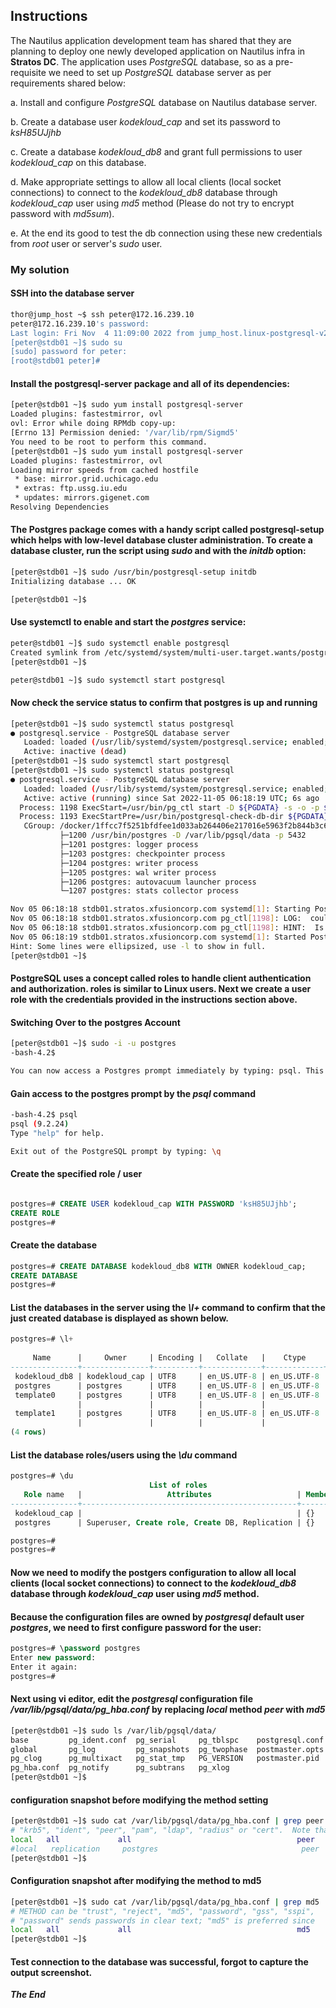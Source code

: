 ## Instructions

The Nautilus application development team has shared that they are planning to deploy one newly developed application on Nautilus infra in **Stratos DC**. The application uses *PostgreSQL* database, so as a pre-requisite we need to set up *PostgreSQL* database server as per requirements shared below:



a. Install and configure *PostgreSQL* database on Nautilus database server.

b. Create a database user *kodekloud_cap* and set its password to *ksH85UJjhb*

c. Create a database *kodekloud_db8* and grant full permissions to user *kodekloud_cap* on this database.

d. Make appropriate settings to allow all local clients (local socket connections) to connect to the *kodekloud_db8* database through *kodekloud_cap* user using *md5* method (Please do not try to encrypt password with *md5sum*).

e. At the end its good to test the db connection using these new credentials from *root* user or server's *sudo* user.

### My solution

#### SSH into the database server
```bash
thor@jump_host ~$ ssh peter@172.16.239.10
peter@172.16.239.10's password: 
Last login: Fri Nov  4 11:09:00 2022 from jump_host.linux-postgresql-v2_db_net
[peter@stdb01 ~]$ sudo su
[sudo] password for peter: 
[root@stdb01 peter]# 
```

#### Install the postgresql-server package and all of its dependencies:

```bash
[peter@stdb01 ~]$ sudo yum install postgresql-server
Loaded plugins: fastestmirror, ovl
ovl: Error while doing RPMdb copy-up:
[Errno 13] Permission denied: '/var/lib/rpm/Sigmd5'
You need to be root to perform this command.
[peter@stdb01 ~]$ sudo yum install postgresql-server
Loaded plugins: fastestmirror, ovl
Loading mirror speeds from cached hostfile
 * base: mirror.grid.uchicago.edu
 * extras: ftp.ussg.iu.edu
 * updates: mirrors.gigenet.com
Resolving Dependencies
```

#### The Postgres package comes with a handy script called postgresql-setup which helps with low-level database cluster administration. To create a database cluster, run the script using *sudo* and with the *initdb* option:

```bash
[peter@stdb01 ~]$ sudo /usr/bin/postgresql-setup initdb
Initializing database ... OK

[peter@stdb01 ~]$ 
```

#### Use systemctl to enable and start the *postgres* service:

```bash
peter@stdb01 ~]$ sudo systemctl enable postgresql
Created symlink from /etc/systemd/system/multi-user.target.wants/postgresql.service to /usr/lib/systemd/system/postgresql.service.
[peter@stdb01 ~]$ 

peter@stdb01 ~]$ sudo systemctl start postgresql
```

#### Now check the service status to confirm that postgres is up and running

```bash
[peter@stdb01 ~]$ sudo systemctl status postgresql
● postgresql.service - PostgreSQL database server
   Loaded: loaded (/usr/lib/systemd/system/postgresql.service; enabled; vendor preset: disabled)
   Active: inactive (dead)
[peter@stdb01 ~]$ sudo systemctl start postgresql
[peter@stdb01 ~]$ sudo systemctl status postgresql
● postgresql.service - PostgreSQL database server
   Loaded: loaded (/usr/lib/systemd/system/postgresql.service; enabled; vendor preset: disabled)
   Active: active (running) since Sat 2022-11-05 06:18:19 UTC; 6s ago
  Process: 1198 ExecStart=/usr/bin/pg_ctl start -D ${PGDATA} -s -o -p ${PGPORT} -w -t 300 (code=exited, status=0/SUCCESS)
  Process: 1193 ExecStartPre=/usr/bin/postgresql-check-db-dir ${PGDATA} (code=exited, status=0/SUCCESS)
   CGroup: /docker/1ffcc7f5251bfdfee1d033ab264406e217016e5963f2b844b3c628b51f6b24aa/system.slice/postgresql.service
           ├─1200 /usr/bin/postgres -D /var/lib/pgsql/data -p 5432
           ├─1201 postgres: logger process   
           ├─1203 postgres: checkpointer process   
           ├─1204 postgres: writer process   
           ├─1205 postgres: wal writer process   
           ├─1206 postgres: autovacuum launcher process   
           └─1207 postgres: stats collector process   

Nov 05 06:18:18 stdb01.stratos.xfusioncorp.com systemd[1]: Starting PostgreSQ...
Nov 05 06:18:18 stdb01.stratos.xfusioncorp.com pg_ctl[1198]: LOG:  could not ...
Nov 05 06:18:18 stdb01.stratos.xfusioncorp.com pg_ctl[1198]: HINT:  Is anothe...
Nov 05 06:18:19 stdb01.stratos.xfusioncorp.com systemd[1]: Started PostgreSQL...
Hint: Some lines were ellipsized, use -l to show in full.
[peter@stdb01 ~]$ 
```

#### PostgreSQL uses a concept called roles to handle client authentication and authorization. roles is similar to Linux users. Next we create a user role with the credentials provided in the instructions section above.

#### Switching Over to the postgres Account
```bash
[peter@stdb01 ~]$ sudo -i -u postgres
-bash-4.2$ 

You can now access a Postgres prompt immediately by typing: psql. This will log you into the PostgreSQL prompt, and from here you are free to interact with the database management system right away.
```

#### Gain access to the postgres prompt by the *psql* command

```bash
-bash-4.2$ psql
psql (9.2.24)
Type "help" for help.

Exit out of the PostgreSQL prompt by typing: \q
```

#### Create the specified role / user
```sql

postgres=# CREATE USER kodekloud_cap WITH PASSWORD 'ksH85UJjhb';
CREATE ROLE
postgres=# 
```

#### Create the database
```sql
postgres=# CREATE DATABASE kodekloud_db8 WITH OWNER kodekloud_cap;
CREATE DATABASE
postgres=# 
```

#### List the databases in the server using the *\l+* command to confirm that the just created database is displayed as shown below.

```sql
postgres=# \l+
                                                                        List of databases
     Name      |     Owner     | Encoding |   Collate   |    Ctype    |   Access privileges   |  Size   | Tablespace |                Description                 
---------------+---------------+----------+-------------+-------------+-----------------------+---------+------------+--------------------------------------------
 kodekloud_db8 | kodekloud_cap | UTF8     | en_US.UTF-8 | en_US.UTF-8 |                       | 6121 kB | pg_default | 
 postgres      | postgres      | UTF8     | en_US.UTF-8 | en_US.UTF-8 |                       | 6229 kB | pg_default | default administrative connection database
 template0     | postgres      | UTF8     | en_US.UTF-8 | en_US.UTF-8 | =c/postgres          +| 6113 kB | pg_default | unmodifiable empty database
               |               |          |             |             | postgres=CTc/postgres |         |            | 
 template1     | postgres      | UTF8     | en_US.UTF-8 | en_US.UTF-8 | =c/postgres          +| 6121 kB | pg_default | default template for new databases
               |               |          |             |             | postgres=CTc/postgres |         |            | 
(4 rows)

```

#### List the database roles/users using the *\du* command

```sql
postgres=# \du
                               List of roles
   Role name   |                   Attributes                   | Member of 
---------------+------------------------------------------------+-----------
 kodekloud_cap |                                                | {}
 postgres      | Superuser, Create role, Create DB, Replication | {}

postgres=# 
postgres=# 
```

#### Now we need to modify the postgers configuration to allow all local clients (local socket connections) to connect to the *kodekloud_db8* database through *kodekloud_cap* user using *md5* method.

#### Because the configuration files are owned by *postgresql* default user *postgres*, we need to first configure password for the user:

```sql
postgres=# \password postgres
Enter new password: 
Enter it again: 
postgres=# 
```

#### Next using vi editor, edit the *postgresql* configuration file */var/lib/pgsql/data/pg_hba.conf* by replacing *local* method *peer* with *md5*

```bash
[peter@stdb01 ~]$ sudo ls /var/lib/pgsql/data/
base         pg_ident.conf  pg_serial     pg_tblspc    postgresql.conf
global       pg_log         pg_snapshots  pg_twophase  postmaster.opts
pg_clog      pg_multixact   pg_stat_tmp   PG_VERSION   postmaster.pid
pg_hba.conf  pg_notify      pg_subtrans   pg_xlog
[peter@stdb01 ~]$ 
```

#### configuration snapshot before modifying the method setting
```bash
[peter@stdb01 ~]$ sudo cat /var/lib/pgsql/data/pg_hba.conf | grep peer
# "krb5", "ident", "peer", "pam", "ldap", "radius" or "cert".  Note that
local   all             all                                     peer
#local   replication     postgres                                peer
[peter@stdb01 ~]$
```

#### Configuration snapshot after modifying the method to md5
```bash
[peter@stdb01 ~]$ sudo cat /var/lib/pgsql/data/pg_hba.conf | grep md5
# METHOD can be "trust", "reject", "md5", "password", "gss", "sspi",
# "password" sends passwords in clear text; "md5" is preferred since
local   all             all                                     md5
[peter@stdb01 ~]$
```

#### Test connection to the database was successful, forgot to capture the output screenshot.

***The End***

